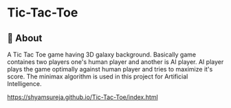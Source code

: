 # Tic-Tac-Toe
## 🧐 About 
A Tic Tac Toe game having 3D galaxy background. Basically game containes two players one's human player and another is AI player.  AI player plays the game optimally against human player and tries to maximize it's score.  The minimax algorithm is used in this project for Artificial Intelligence.

https://shyamsureja.github.io/Tic-Tac-Toe/index.html
